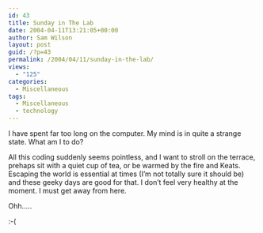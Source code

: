 ```yaml
---
id: 43
title: Sunday in The Lab
date: 2004-04-11T13:21:05+00:00
author: Sam Wilson
layout: post
guid: /?p=43
permalink: /2004/04/11/sunday-in-the-lab/
views:
  - "125"
categories:
  - Miscellaneous
tags:
  - Miscellaneous
  - technology
---
```

I have spent far too long on the computer. My mind is in quite a strange state. What am I to do?

All this coding suddenly seems pointless, and I want to stroll on the terrace, prehaps sit with a quiet cup of tea, or be warmed by the fire and Keats. Escaping the world is essential at times (I’m not totally sure it should be) and these geeky days are good for that. I don’t feel very healthy at the moment. I must get away from here.

Ohh…..

:-(